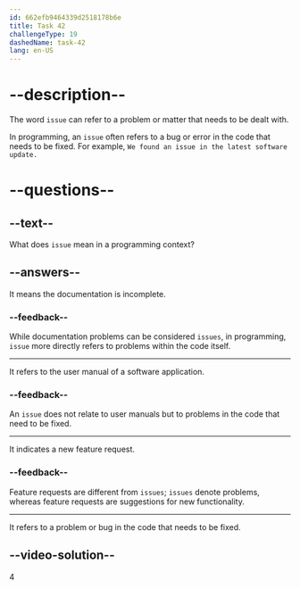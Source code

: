 ```yaml
---
id: 662efb9464339d2518178b6e
title: Task 42
challengeType: 19
dashedName: task-42
lang: en-US
---
```


# --description--

The word `issue` can refer to a problem or matter that needs to be dealt with.

In programming, an `issue` often refers to a bug or error in the code that needs to be fixed. For example, `We found an issue in the latest software update.`

# --questions--

## --text--

What does `issue` mean in a programming context?

## --answers--

It means the documentation is incomplete.

### --feedback--

While documentation problems can be considered `issues`, in programming, `issue` more directly refers to problems within the code itself.

---

It refers to the user manual of a software application.

### --feedback--

An `issue` does not relate to user manuals but to problems in the code that need to be fixed.

---

It indicates a new feature request.

### --feedback--

Feature requests are different from `issues`; `issues` denote problems, whereas feature requests are suggestions for new functionality.

---

It refers to a problem or bug in the code that needs to be fixed.

## --video-solution--

4
